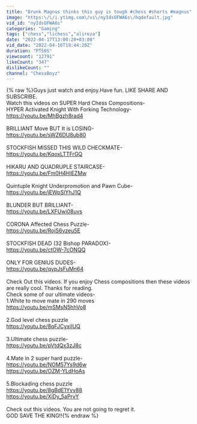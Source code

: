 ```yaml
---
title: "Drunk Magnus thinks this guy is tough #chess #shorts #magnus"
image: "https:\/\/i.ytimg.com\/vi\/nyIdsOFWA6s\/hqdefault.jpg"
vid_id: "nyIdsOFWA6s"
categories: "Gaming"
tags: ["chess","lichess","alireza"]
date: "2022-04-17T13:00:20+03:00"
vid_date: "2022-04-16T19:44:20Z"
duration: "PT50S"
viewcount: "12791"
likeCount: "347"
dislikeCount: ""
channel: "ChessBoyz"
---
```

{% raw %}Guys just watch and enjoy.Have fun. LIKE SHARE AND SUBSCRIBE.<br />Watch this videos on SUPER Hard Chess Compositions-<br /> HYPER Activated Knight With Forking Technology- <br /><a rel="nofollow" target="blank" href="https://youtu.be/MhBgzh8rad4">https://youtu.be/MhBgzh8rad4</a><br /> <br />BRILLIANT Move BUT It is LOSING- <br /><a rel="nofollow" target="blank" href="https://youtu.be/sWZ6DU8ub80">https://youtu.be/sWZ6DU8ub80</a><br /><br />STOCKFISH MISSED THIS WILD CHECKMATE- <br /><a rel="nofollow" target="blank" href="https://youtu.be/KqoxLTTFrGQ">https://youtu.be/KqoxLTTFrGQ</a><br /><br />HIKARU AND QUADRUPLE STAIRCASE- <br /><a rel="nofollow" target="blank" href="https://youtu.be/Fm0H4HiEZMw">https://youtu.be/Fm0H4HiEZMw</a><br /><br />Quintuple Knight Underpromotion and Pawn Cube- <br /><a rel="nofollow" target="blank" href="https://youtu.be/jEWpSlYhJ1Q">https://youtu.be/jEWpSlYhJ1Q</a><br /><br />BLUNDER BUT BRILLIANT- <br /><a rel="nofollow" target="blank" href="https://youtu.be/LXFUwi08uvs">https://youtu.be/LXFUwi08uvs</a><br /><br />CORONA Affected Chess Puzzle- <br /><a rel="nofollow" target="blank" href="https://youtu.be/RojS6vzeu5E">https://youtu.be/RojS6vzeu5E</a><br /><br />STOCKFISH DEAD (32 Bishop PARADOX)- <br /><a rel="nofollow" target="blank" href="https://youtu.be/ctOW-7cONQQ">https://youtu.be/ctOW-7cONQQ</a><br /><br />ONLY FOR GENIUS DUDES- <br /><a rel="nofollow" target="blank" href="https://youtu.be/qypJsFuMn64">https://youtu.be/qypJsFuMn64</a><br /><br />Check Out this videos. If you enjoy Chess compositions then these videos are really cool. Thanks for reading.<br />Check some of our ultimate videos-<br />1.White to move mate in 290 moves<br /><a rel="nofollow" target="blank" href="https://youtu.be/mSMsN5hhVo8">https://youtu.be/mSMsN5hhVo8</a><br /><br />2.God level chess puzzle<br /><a rel="nofollow" target="blank" href="https://youtu.be/8qFJCyxiIUQ">https://youtu.be/8qFJCyxiIUQ</a><br /><br />3.Ultimate chess puzzle-<br /><a rel="nofollow" target="blank" href="https://youtu.be/pVtdQx3zJ8c">https://youtu.be/pVtdQx3zJ8c</a><br /><br />4.Mate in 2 super hard puzzle-<br /><a rel="nofollow" target="blank" href="https://youtu.be/NOM57Ys9d6w">https://youtu.be/NOM57Ys9d6w</a><br /><a rel="nofollow" target="blank" href="https://youtu.be/OZM-YLdHoAs">https://youtu.be/OZM-YLdHoAs</a><br /><br />5.Blockading chess puzzle<br /><a rel="nofollow" target="blank" href="https://youtu.be/8gBdE1Yvv88">https://youtu.be/8gBdE1Yvv88</a><br /><a rel="nofollow" target="blank" href="https://youtu.be/XiDy_5aPrvY">https://youtu.be/XiDy_5aPrvY</a><br /><br />Check out this videos. You are not going to regret it.<br />GOD SAVE THE KING!!{% endraw %}

